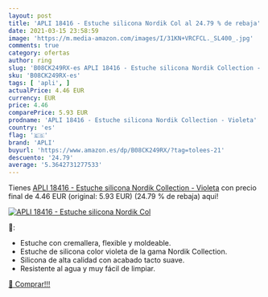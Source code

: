 ```yaml
---
layout: post
title: 'APLI 18416 - Estuche silicona Nordik Col al 24.79 % de rebaja'
date: 2021-03-15 23:58:59
image: 'https://m.media-amazon.com/images/I/31KN+VRCFCL._SL400_.jpg'
comments: true
category: ofertas
author: ring
slug: 'B08CK249RX-es APLI 18416 - Estuche silicona Nordik Collection - Violeta'
sku: 'B08CK249RX-es'
tags: [ 'apli', ]
actualPrice: 4.46 EUR
currency: EUR
price: 4.46
comparePrice: 5.93 EUR
prodname: 'APLI 18416 - Estuche silicona Nordik Collection - Violeta'
country: 'es'
flag: '🇪🇸'
brand: 'APLI'
buyurl: 'https://www.amazon.es/dp/B08CK249RX/?tag=tolees-21'
descuento: '24.79'
average: '5.3642731277533'
---
```


Tienes [APLI 18416 - Estuche silicona Nordik Collection - Violeta](https://www.amazon.es/dp/B08CK249RX/?tag=tolees-21) con precio final de  4.46 EUR (original: 5.93 EUR) (24.79 %  de rebaja) aqui!

[![APLI 18416 - Estuche silicona Nordik Col](https://m.media-amazon.com/images/I/31KN+VRCFCL._SL400_.jpg)](https://www.amazon.es/dp/B08CK249RX/?tag=tolees-21)

🔎:

- Estuche con cremallera, flexible y moldeable.
- Estuche de silicona color violeta de la gama Nordik Collection.
- Silicona de alta calidad con acabado tacto suave.
- Resistente al agua y muy fácil de limpiar.

[🛒 Comprar!!!](https://www.amazon.es/dp/B08CK249RX/?tag=tolees-21)

